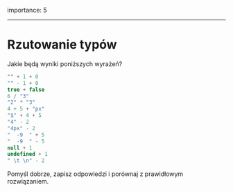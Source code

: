 importance: 5

---

# Rzutowanie typów

Jakie będą wyniki poniższych wyrażeń?

```js no-beautify
"" + 1 + 0
"" - 1 + 0
true + false
6 / "3"
"2" * "3"
4 + 5 + "px"
"$" + 4 + 5
"4" - 2
"4px" - 2
"  -9  " + 5
"  -9  " - 5
null + 1
undefined + 1
" \t \n" - 2
```

Pomyśl dobrze, zapisz odpowiedzi i porównaj z prawidłowym rozwiązaniem.